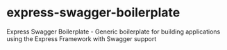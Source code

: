 # express-swagger-boilerplate
Express Swagger Boilerplate - Generic boilerplate for building applications using the Express Framework with Swagger support
